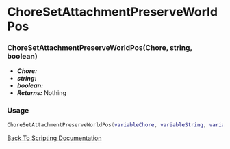 # ChoreSetAttachmentPreserveWorldPos

### ChoreSetAttachmentPreserveWorldPos(Chore, string, boolean)
- ***Chore:*** 
- ***string:*** 
- ***boolean:*** 
- ***Returns:*** Nothing

### Usage

```Lua
ChoreSetAttachmentPreserveWorldPos(variableChore, variableString, variableBoolean)
```


[Back To Scripting Documentation](../README.md)
